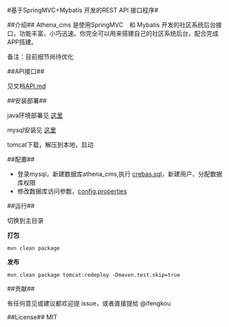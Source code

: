 #基于SpringMVC+Mybatis 开发的REST API 接口程序#

##介绍##
Athena_cms 是使用SpringMVC　和 Mybatis 开发的社区系统后台接口，功能丰富，小巧迅速。你完全可以用来搭建自己的社区系统后台，配合完成APP搭建。

备注：目前细节尚待优化

##API接口##

见文档[API.md](API.md)

##安装部署##

java环境部署见 [这里](http://jingyan.baidu.com/article/e75aca85b29c3b142edac6a8.html)

mysql安装见 [这里](http://jingyan.baidu.com/article/f3ad7d0ffc061a09c3345bf0.html)

tomcat下载，解压到本地，启动

##配置##
- 登录mysql，新建数据库athena_cms,执行 [crebas.sql](/doc/crebas.sql)，新建用户，分配数据库权限
- 修改数据库访问参数，[config.properties](/athena-cms-controller/src/main/resources/data/config.properties)

##运行##

切换到主目录

**打包**

    mvn clean package

**发布**

    mvn clean package tomcat:redeploy -Dmaven.test.skip=true

##贡献##

有任何意见或建议都欢迎提 issue，或者直接提给 @ifengkou

##License##
MIT
